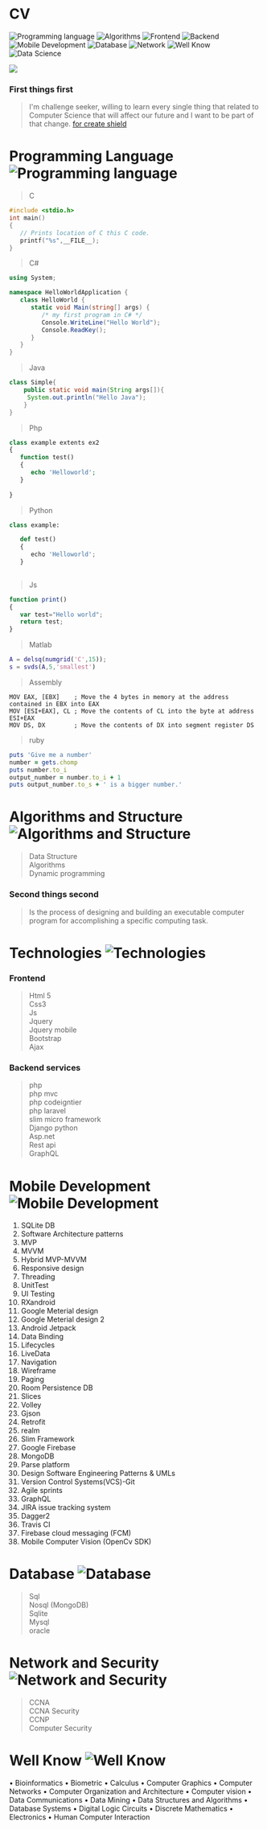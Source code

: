 # CV

![Programming language](https://img.shields.io/badge/-Programming%20language-orange.svg)
![Algorithms](https://img.shields.io/badge/-Algorithms-blue.svg)
![Frontend](https://img.shields.io/badge/-Frontend-green.svg)
![Backend](https://img.shields.io/badge/-Backend-blue.svg)
![Mobile Development](https://img.shields.io/badge/-Mobile%20Development-yellowgreen.svg)
![Database](https://img.shields.io/badge/-Database-red.svg)
![Network](https://img.shields.io/badge/-Network-lightgrey.svg)
![Well Know](https://img.shields.io/badge/-Well%20Know-orange.svg)
![Data Science](https://img.shields.io/badge/-Data%20Science-blueviolet.svg)

<img src="https://i.ibb.co/rsFD15B/0.jpg">

### First things first
> I'm challenge seeker, willing to learn every single thing that related to Computer Science that will affect our future and I want to be part of that change. [for create shield](https://shields.io/category/coverage/)

# Programming Language ![Programming language](https://img.shields.io/badge/-Programming%20language-orange.svg)

>C
```c
#include <stdio.h> 
int main() 
{ 
   // Prints location of C this C code. 
   printf("%s",__FILE__); 
} 
```
>C#
```c#
using System;

namespace HelloWorldApplication {
   class HelloWorld {
      static void Main(string[] args) {
         /* my first program in C# */
         Console.WriteLine("Hello World");
         Console.ReadKey();
      }
   }
}
```
>Java
```java
class Simple{  
    public static void main(String args[]){  
     System.out.println("Hello Java");  
    }  
}  
```
>Php
```php
class example extents ex2
{
   function test()
   {
      echo 'Helloworld';
   }
   
}
```
>Python
```python
class example:

   def test()
   {
      echo 'Helloworld';
   }
   
```
>Js
```js
function print()
{
   var test="Hello world";
   return test;
}
```
>Matlab
```matlab
A = delsq(numgrid('C',15));
s = svds(A,5,'smallest')
```
>Assembly
```assembly
MOV EAX, [EBX]	  ; Move the 4 bytes in memory at the address contained in EBX into EAX
MOV [ESI+EAX], CL ; Move the contents of CL into the byte at address ESI+EAX
MOV DS, DX        ; Move the contents of DX into segment register DS
```
>ruby
```ruby
puts 'Give me a number'
number = gets.chomp
puts number.to_i
output_number = number.to_i + 1
puts output_number.to_s + ' is a bigger number.'
```

# Algorithms and Structure ![Algorithms and Structure](https://img.shields.io/badge/-Algorithms-blue.svg)
>Data Structure <br>
>Algorithms <br>
>Dynamic programming 

### Second things second
> Is the process of designing and building an executable computer program for accomplishing a specific computing task.
# Technologies ![Technologies](https://img.shields.io/badge/-Technologies-orange.svg)

### Frontend 

>Html 5 <br>
Css3 <br>
Js <br>
Jquery <br>
Jquery mobile <br> 
Bootstrap <br>
Ajax <br>

### Backend services

>php <br>
php mvc <br>
php codeigntier <br>
php laravel <br>
slim micro framework <br>
Django python <br>
Asp.net <br>
Rest api <br>
GraphQL <br>

# Mobile Development ![Mobile Development](https://img.shields.io/badge/Mobile%20Development-blue.svg)

1.	SQLite DB
2.	Software Architecture patterns
3.	MVP
4.	MVVM
5.	Hybrid MVP-MVVM
6.	Responsive design
7.	Threading
8.	UnitTest
9.	UI Testing
10.	RXandroid
11.	Google Meterial design
12.	Google Meterial design 2
13.	Android Jetpack
14.	Data Binding
15.	Lifecycles
16.	LiveData
17.	Navigation
18.	Wireframe
19.	Paging
20.	Room Persistence DB
21.	Slices
22.	Volley
23.	Gjson
24.	Retrofit
25.	realm
26.	Slim Framework
27.	Google Firebase
28.	MongoDB
29.	Parse platform
30.	Design Software Engineering Patterns & UMLs
31.	Version Control Systems(VCS)-Git
32.	Agile sprints
33.	GraphQL
34.	JIRA issue tracking system
35.	Dagger2
36.	Travis CI
37.	Firebase cloud messaging (FCM)
38.	Mobile Computer Vision (OpenCv SDK)

# Database ![Database](https://img.shields.io/badge/Mobile%20Development-red.svg)

>Sql <br>
Nosql (MongoDB) <br>
Sqlite <br>
Mysql <br>
oracle <br>

# Network and Security ![Network and Security](https://img.shields.io/badge/Network%20%20and%20Security-orange.svg)

> CCNA <br>
CCNA Security <br>
CCNP <br>
Computer Security <br>

# Well Know ![Well Know](https://img.shields.io/badge/Well%20Know-blue.svg)

•	Bioinformatics
•	Biometric
•	Calculus
•	Computer Graphics
•	Computer Networks
•	Computer Organization and Architecture
•	Computer vision
•	Data Communications
•	Data Mining
•	Data Structures and Algorithms
•	Database Systems
•	Digital Logic Circuits
•	Discrete Mathematics
•	Electronics
•	Human Computer Interaction





